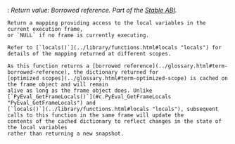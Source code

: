 :   *Return value: Borrowed reference.* *Part of the [Stable ABI](stable.html#stable).*

    Return a mapping providing access to the local variables in the current execution frame,
    or `NULL` if no frame is currently executing.

    Refer to [`locals()`](../library/functions.html#locals "locals") for details of the mapping returned at different scopes.

    As this function returns a [borrowed reference](../glossary.html#term-borrowed-reference), the dictionary returned for
    [optimized scopes](../glossary.html#term-optimized-scope) is cached on the frame object and will remain
    alive as long as the frame object does. Unlike [`PyEval_GetFrameLocals()`](#c.PyEval_GetFrameLocals "PyEval_GetFrameLocals") and
    [`locals()`](../library/functions.html#locals "locals"), subsequent calls to this function in the same frame will update the
    contents of the cached dictionary to reflect changes in the state of the local variables
    rather than returning a new snapshot.